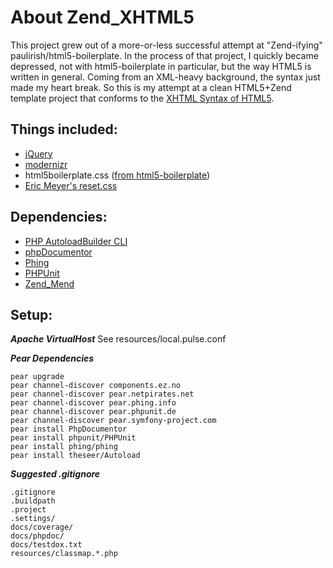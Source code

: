 About Zend_XHTML5
=================

This project grew out of a more-or-less successful attempt at "Zend-ifying"
paulirish/html5-boilerplate. In the process of that project, I quickly became
depressed, not with html5-boilerplate in particular, but the way HTML5 is
written in general. Coming from an XML-heavy background, the syntax just made
my heart break. So this is my attempt at a clean HTML5+Zend template project
that conforms to the [XHTML Syntax of HTML5](http://www.w3.org/TR/html5/the-xhtml-syntax.html).

Things included:
----------------
* [jQuery](http://jquery.com/)
* [modernizr](http://www.modernizr.com/)
* html5boilerplate.css ([from html5-boilerplate](https://github.com/paulirish/html5-boilerplate))
* [Eric Meyer's reset.css](http://meyerweb.com/eric/tools/css/reset/)

Dependencies:
-------------
* [PHP AutoloadBuilder CLI](https://github.com/theseer/Autoload)
* [phpDocumentor](http://www.phpdoc.org/)
* [Phing](http://www.phing.info/)
* [PHPUnit](http://www.phpunit.de/)
* [Zend_Mend](https://github.com/echoeastcreative/Zend_Mend)

Setup:
------
***Apache VirtualHost***
See resources/local.pulse.conf

***Pear Dependencies***

    pear upgrade
    pear channel-discover components.ez.no
    pear channel-discover pear.netpirates.net
    pear channel-discover pear.phing.info
    pear channel-discover pear.phpunit.de
    pear channel-discover pear.symfony-project.com
    pear install PhpDocumentor
    pear install phpunit/PHPUnit
    pear install phing/phing
    pear install theseer/Autoload

***Suggested .gitignore***

    .gitignore
    .buildpath
    .project
    .settings/
    docs/coverage/
    docs/phpdoc/
    docs/testdox.txt
    resources/classmap.*.php
